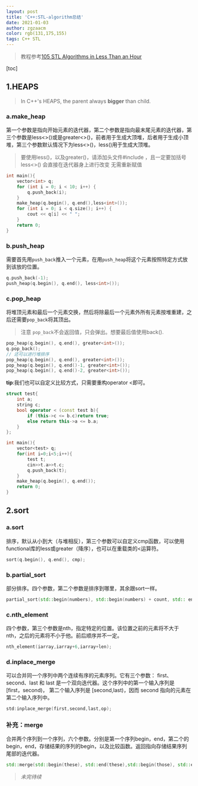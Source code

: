 ```yaml
---
layout: post
title: 'C++:STL-algorithm总结'
date: 2021-01-03
author: zgzaacm
color: rgb(131,175,155)
tags: C++ STL
---
```

> 教程参考[105 STL Algorithms in Less Than an Hour](https://www.youtube.com/watch?v=bFSnXNIsK4A&t=2771s)

[toc]

## 1.HEAPS

> In C++'s HEAPS, the parent always **bigger** than child.

### a.make_heap

第一个参数是指向开始元素的迭代器，第二个参数是指向最末尾元素的迭代器，第三个参数是less<>()或是greater<>()，前者用于生成大顶堆，后者用于生成小顶堆，第三个参数默认情况下为less<>()，less<int>()用于生成大顶堆。
> 要使用less<int>()，以及greater<int>()，请添加头文件#include <functional>，且一定要加括号less<>()
> 会直接在迭代器身上进行改变 无需重新赋值

```cpp
int main(){
    vector<int> q;
    for (int i = 0; i < 10; i++) {
        q.push_back(i);
    }
    make_heap(q.begin(), q.end(),less<int>());
    for (int i = 0; i < q.size(); i++) {
        cout << q[i] << " ";
    }
    return 0;
}
```

### b.push_heap

需要首先用`push_back`推入一个元素，在用`push_heap`将这个元素按照特定方式放到该放的位置。

```cpp
q.push_back(-1);
push_heap(q.begin(), q.end(), less<int>());
```

### c.pop_heap

将堆顶元素和最后一个元素交换，然后将除最后一个元素外所有元素按堆重建，之后还需要`pop_back`将其顶出。
> 注意 `pop_back`不会返回值，只会弹出。想要最后值使用back().

```cpp
pop_heap(q.begin(), q.end(), greater<int>());
q.pop_back();
// 还可以进行堆排序
pop_heap(q.begin(), q.end(), greater<int>());
pop_heap(q.begin(), q.end()-1, greater<int>());
pop_heap(q.begin(), q.end()-2, greater<int>());
```

**tip**:我们也可以自定义比较方式，只需要重构operator <即可。

```cpp
struct test{
    int a;
    string c;
    bool operator < (const test b){
        if (this->c <= b.c)return true;
        else return this->a <= b.a;
    }
};

int main(){
    vector<test> q;
    for(int i=0;i<5;i++){
        test t;
        cin>>t.a>>t.c;
        q.push_back(t);
    }
    make_heap(q.begin(), q.end());
    return 0;
}
```

## 2.sort

### a.sort

排序，默认从小到大（与堆相反），第三个参数可以自定义cmp函数，可以使用functional库的less或greater（降序），也可以在重载类的<运算符。

```cpp
sort(q.begin(), q.end(), cmp);
```

### b.partial_sort

部分排序。四个参数，第二个参数是排序到哪里，其余跟sort一样。

```cpp
partial_sort(std::begin(numbers), std::begin(numbers) + count, std:: end (numbers) , std::greater<>());
```

### c.nth_element

四个参数，第三个参数是nth，指定特定的位置。该位置之前的元素将不大于nth，之后的元素将不小于他。前后顺序并不一定。

```cpp
nth_element(iarray,iarray+6,iarray+len);
```

### d.inplace_merge

可以合并同一个序列中两个连续有序的元素序列。它有三个参数： first、second、last 和 last 是一个双向迭代器。这个序列中的第一个输入序列是 [first，second)， 第二个输入序列是 [second,last)，因而 second 指向的元素在第二个输入序列中。

```cpp
std:inplace_merge(first,second,last,op);
```

### 补充：merge

合并两个序列到一个序列，六个参数。分别是第一个序列begin，end，第二个的begin，end，存储结果的序列的begin，以及比较函数。返回指向存储结果序列尾部的迭代器。

```cpp
std::merge(std::begin(these), std::end(these),std::begin(those), std::end(those),std::begin (result), std::greater<>());
```

> *未完待续*
